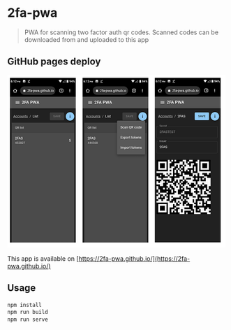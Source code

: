 # 2fa-pwa

> PWA for scanning two factor auth qr codes. Scanned codes can be downloaded from and uploaded to this app

## GitHub pages deploy

![screenshot](./screenshot.png)

This app is available on [https://2fa-pwa.github.io/](https://2fa-pwa.github.io/)

## Usage

```bash
npm install
npm run build
npm run serve
```
